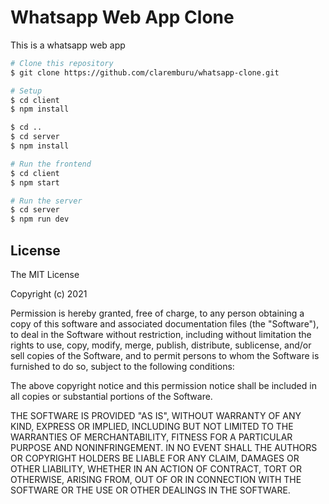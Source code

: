 
# Whatsapp Web App Clone
  This is a whatsapp web app

```bash
# Clone this repository
$ git clone https://github.com/claremburu/whatsapp-clone.git

# Setup
$ cd client
$ npm install

$ cd ..
$ cd server
$ npm install

# Run the frontend
$ cd client
$ npm start

# Run the server
$ cd server
$ npm run dev
```

## License

The MIT License

Copyright (c) 2021

Permission is hereby granted, free of charge, to any person obtaining a copy
of this software and associated documentation files (the "Software"), to deal
in the Software without restriction, including without limitation the rights
to use, copy, modify, merge, publish, distribute, sublicense, and/or sell
copies of the Software, and to permit persons to whom the Software is
furnished to do so, subject to the following conditions:

The above copyright notice and this permission notice shall be included in
all copies or substantial portions of the Software.

THE SOFTWARE IS PROVIDED "AS IS", WITHOUT WARRANTY OF ANY KIND, EXPRESS OR
IMPLIED, INCLUDING BUT NOT LIMITED TO THE WARRANTIES OF MERCHANTABILITY,
FITNESS FOR A PARTICULAR PURPOSE AND NONINFRINGEMENT. IN NO EVENT SHALL THE
AUTHORS OR COPYRIGHT HOLDERS BE LIABLE FOR ANY CLAIM, DAMAGES OR OTHER
LIABILITY, WHETHER IN AN ACTION OF CONTRACT, TORT OR OTHERWISE, ARISING FROM,
OUT OF OR IN CONNECTION WITH THE SOFTWARE OR THE USE OR OTHER DEALINGS IN
THE SOFTWARE.
